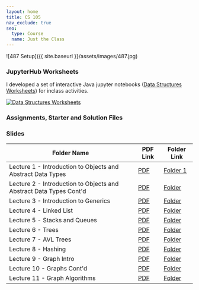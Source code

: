 ```yaml
---
layout: home
title: CS 105 
nav_exclude: true
seo:
  type: Course
  name: Just the Class
---
```

![487 Setup]({{ site.baseurl }}/assets/images/487.jpg)


### JupyterHub Worksheets
I developed a set of interactive Java jupyter notebooks ([Data Structures
Worksheets](https://github.com/CoffeePoweredComputers/487-data-structures-worksheets))
for inclass activities.

[![Data Structures Worksheets](https://github-readme-stats.vercel.app/api/pin/?username=CoffeePoweredComputers&repo=487-data-structures-worksheets)](https://github.com/CoffeePoweredComputers/487-data-structures-worksheets)

### Assignments, Starter and Solution Files

### Slides

| Folder Name | PDF Link | Folder Link |
|-------------|-----------|-------------|
| Lecture 1  - Introduction to Objects and Abstract Data Types | [PDF](https://github.com/CoffeePoweredComputers/487-data-structures/blob/master/assets/docs/slides/lecture-1-intro/main.pdf) | [Folder 1](https://github.com/CoffeePoweredComputers/487-data-structures/tree/master/assets/docs/slides/lecture-1-intro) |
| Lecture 2  - Introduction to Objects and Abstract Data Types Cont'd | [PDF](https://github.com/CoffeePoweredComputers/487-data-structures/blob/master/assets/docs/slides/lecture-2-intro-and-xml/main.pdf) | [Folder](https://github.com/CoffeePoweredComputers/487-data-structures/tree/master/assets/docs/slides/lecture-2-intro-and-xml) |
| Lecture 3  - Introduction to Generics | [PDF](https://github.com/CoffeePoweredComputers/487-data-structures/blob/master/assets/docs/slides/lecture-3-interfaces-and-generics/lecture-3-interfaces-and-generics.pdf) | [Folder](https://github.com/CoffeePoweredComputers/487-data-structures/tree/master/assets/docs/slides/lecture-3-interfaces-and-generics) |
| Lecture 4  - Linked List | [PDF](https://github.com/CoffeePoweredComputers/487-data-structures/blob/master/assets/docs/slides/lecture-4-linked-lists/lecture-4-linked-lists.pdf) | [Folder](https://github.com/CoffeePoweredComputers/487-data-structures/tree/master/assets/docs/slides/lecture-4-linked-lists) |
| Lecture 5  - Stacks and Queues | [PDF](https://github.com/CoffeePoweredComputers/487-data-structures/blob/master/assets/docs/slides/lecture-5-stacks-and-queues/Lecture%205%20-%20Big-O%2C%20Stacks%2C%20and%20Queues.pdf) | [Folder](https://github.com/CoffeePoweredComputers/487-data-structures/tree/master/assets/docs/slides/lecture-5-stacks-and-queues) |
| Lecture 6  - Trees | [PDF](https://github.com/CoffeePoweredComputers/487-data-structures/tree/master/assets/docs/slides/lecture-6-trees) | [Folder](https://github.com/CoffeePoweredComputers/487-data-structures/blob/master/assets/docs/slides/lecture-6-trees/lecture-6-trees.pdf) |
| Lecture 7  - AVL Trees | [PDF](https://github.com/CoffeePoweredComputers/487-data-structures/blob/master/assets/docs/slides/lecture-7-avl-trees/main.pdf) | [Folder](https://github.com/CoffeePoweredComputers/487-data-structures/tree/master/assets/docs/slides/lecture-7-avl-trees) |
| Lecture 8  - Hashing | [PDF](https://github.com/CoffeePoweredComputers/487-data-structures/blob/master/assets/docs/slides/lecture-8-hashing/lecture-8-hashing.pdf) | [Folder](https://github.com/CoffeePoweredComputers/487-data-structures/tree/master/assets/docs/slides/lecture-8-hashing) |
| Lecture 9  - Graph Intro | [PDF](https://github.com/CoffeePoweredComputers/487-data-structures/blob/master/assets/docs/slides/lecture-9-graph-intro/lecture-9-graph-intro.pdf) | [Folder](https://github.com/CoffeePoweredComputers/487-data-structures/blob/master/assets/docs/slides/lecture-9-graph-intro/) |
| Lecture 10 - Graphs Cont'd | [PDF](https://github.com/CoffeePoweredComputers/487-data-structures/blob/master/assets/docs/slides/lecture-10-graphs/lecture-10-graphs-contd.pdf) | [Folder](https://github.com/CoffeePoweredComputers/487-data-structures/blob/master/assets/docs/slides/lecture-10-graphs/) |
| Lecture 11 - Graph Algorithms | [PDF](https://github.com/CoffeePoweredComputers/487-data-structures/blob/master/assets/docs/slides/lecture-11-graph-algo/main.pdf) | [Folder](https://github.com/CoffeePoweredComputers/487-data-structures/blob/master/assets/docs/slides/lecture-11-graph-algo) |

